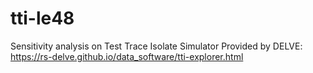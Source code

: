 # tti-le48
Sensitivity analysis on Test Trace Isolate Simulator Provided by DELVE: https://rs-delve.github.io/data_software/tti-explorer.html
